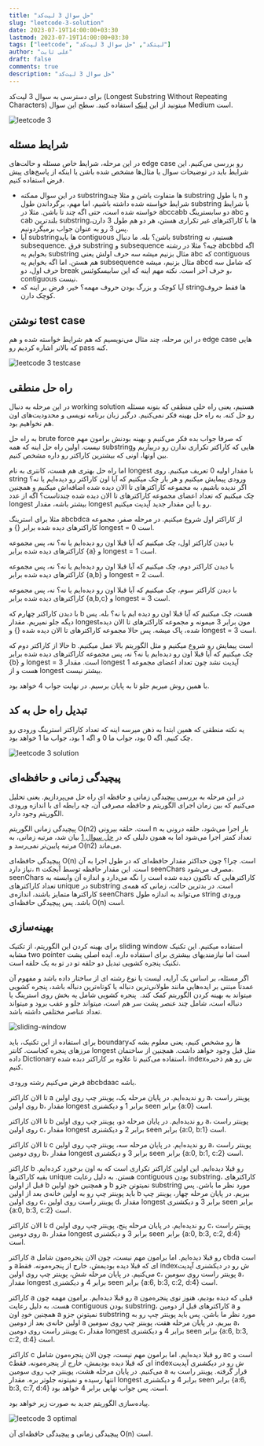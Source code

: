 ```yaml
---
title: "حل سوال 3 لیت‌کد"
slug: "leetcode-3-solution"
date: 2023-07-19T14:00:00+03:30
lastmod: 2023-07-19T14:00:00+03:30
tags: ["leetcode", "لیتکد", "حل سوال 3 لیت‌کد"]
author: "علی ثابت"
draft: false
comments: true
description: "حل سوال 3 لیت‌کد"
---
```

برای دسترسی به سوال 3 لیت‌کد (Longest Substring Without Repeating Characters) میتونید از این [لینک](https://leetcode.com/problems/longest-substring-without-repeating-characters/) استفاده کنید. سطح این سوال Medium است.

![leetcode 3](https://alirsabet.com/wp-content/uploads/2023/07/leetcode-3-300x300.png)

شرایط مسئله
-----------

در این مرحله، شرایط خاص مسئله و حالت‌های edge case رو بررسی می‌کنیم. این شرایط باید در توضیحات سوال یا مثال‌ها مشخص شده باشن یا اینکه از پاسخ‌های پیش فرض استفاده کنیم.

*   در این سوال ممکنه substringها متفاوت باشن و مثلا چند substring با طول n و شرایط خواسته شده داشته باشیم، اما مهم، برگرداندن طول substring با شرایط خواسته شده است، حتی اگه چند تا باشن. مثلا در abccabb دو سابسترینگ abc و cab بلندترین substringها با کاراکترهای غیر تکراری هستن، هر دو هم طول 3 دارن، پس 3 رو به عنوان جواب برمیگردونیم.
*   آیا substringها باید contiguous باشن؟ بله. ما دنبال substring هستیم، نه subsequence. فرق substring و subsequence چیه؟ مثلا در رشته abcbbd اگه بخوایم یه substring مثال بزنیم میشه سه حرف اولش یعنی abc که contiguous هم هستن. اما اگه بخوایم یه subsequence مثال بزنیم، میشه abcd که شامل سه حرف اول، دو break و حرف آخر است. نکته مهم اینه که این سابیسکوئنس، contiguous نیست.
*   آیا کوچک و بزرگ بودن حروف مهمه؟ خیر، فرض بر اینه که stringها فقط حروف کوچک دارن.

نوشتن test case
---------------

در این مرحله، چند مثال می‌نویسیم که هم شرایط خواسته شده و هم edge case هایی که بالاتر اشاره کردیم رو pass کنه.

![leetcode 3 testcase](https://alirsabet.com/wp-content/uploads/2023/07/leetcode-3-testcase-300x145.png)

راه حل منطقی
------------

در این مرحله به دنبال working solution هستیم، یعنی راه حلی منطقی که بتونه مسئله رو حل کنه. به راه حل بهینه فکر نمی‌کنیم. درگیر زبان برنامه نویسی و محدودیت‌های اون هم نخواهیم بود.

به راه حل brute force که صرفا جواب بده فکر می‌کنیم و بهینه بودنش برامون مهم نیست. اولین راه حل اینه که همه substringهایی که کاراکتر تکراری ندارن رو دربیاریم و بین اونها، اونی که بیشترین کاراکتر رو داره مشخص کنیم.

اما راه حل بهتری هم هست، کانتری به نام longest با مقدار اولیه 0 تعریف میکنیم. روی string ورودی پیمایش میکنیم و هر بار چک میکنیم که آیا اون کاراکتر رو دیده‌ایم یا نه؟ اگر ندیده باشیم، به مجموعه کاراکترهای تا الان دیده شده اضافه‌اش میکنیم و همچنین چک میکنیم که تعداد اعضای مجموعه کاراکترهای تا الان دیده شده چندتاست؟ اگه از عدد longest بیشتر باشه، مقدار longest رو با این مقدار جدید آپدیت میکنیم.

مثلا برای استرینگ abcbdca از کاراکتر اول شروع میکنیم. در مرحله صفر، مجموعه کاراکترهای دیده شده برابر {} و longest = 0 است.

با دیدن کاراکتر اول، چک میکنیم که آیا قبلا اون رو دیده‌ایم یا نه؟ نه، پس مجموعه کاراکترهای دیده شده برابر {a} و longest = 1 است.

با دیدن کاراکتر دوم، چک میکنیم که آیا قبلا اون رو دیده‌ایم یا نه؟ نه، پس مجموعه کاراکترهای دیده شده برابر {a,b} و longest = 2 است.

با دیدن کاراکتر سوم، چک میکنیم که آیا قبلا اون رو دیده‌ایم یا نه؟ نه، پس مجموعه کاراکترهای دیده شده برابر {a,b,c} و longest = 3 است.

با دیدن کاراکتر چهارم که b هست، چک میکنیم که آیا قبلا اون رو دیده ایم یا نه؟ بله. پس دیگه جلو نمیریم. مقدار longest‌مون برابر 3 میمونه و مجموعه کاراکترهای تا الان دیده شده، پاک میشه. پس حالا مجموعه کاراکترهای تا الان دیده شده {} و longest = 3 است.

حالا از کاراکتر دوم که b است پیمایش رو شروع میکنیم و مثل الگوریتم بالا عمل میکنیم. چک میکنیم که آیا قبلا اون رو دیده‌ایم یا نه؟ نه، پس مجموعه کاراکترهای دیده شده برابر {b} و longest = 3 است. مقدار longest آپدیت نشد چون تعداد اعضای مجموعه 1 هست و از longest بیشتر نیست.

با همین روش میریم جلو تا به پایان برسیم. در نهایت جواب 4 خواهد بود.

تبدیل راه حل به کد
------------------

یه نکته منطقی که همین ابتدا به ذهن میرسه اینه که تعداد کاراکتر استرینگ ورودی رو چک کنیم. اگه 0 بود، جواب ما 0 و اگه 1 بود، جواب ما 1 خواهد بود.

![leetcode 3 solution](https://alirsabet.com/wp-content/uploads/2023/07/leetcode-3-solution-222x300.png)

پیچیدگی زمانی و حافظه‌ای
------------------------

در این مرحله به بررسی پیچیدگی زمانی و حافظه ای راه حل می‌پردازیم. یعنی تحلیل می‌کنیم که بین زمان اجرای الگوریتم و حافظه مصرفی آن، چه رابطه ای با اندازه ورودی الگوریتم وجود دارد.

پیچیدگی زمانی الگوریتم O(n2) است. حلقه بیرونی n بار اجرا می‌شود، حلقه درونی به تعداد کمتر اجرا می‌شود اما به همون دلیلی که در [حل سوال 1](https://alirsabet.com/algorithm/leetcode-1-solution/) بیان شد، مرتبه زمانی، به مرتبه پایین‌تر نمی‌رسد و O(n2) می‌ماند.

پیچیدگی حافظه‌ای O(n) است. چرا؟ چون حداکثر مقدار حافظه‌ای که در طول اجرا به آن نیاز دارد، n است. این مقدار حافظه توسط آبجکت seenChars مصرف می‌شود. seenChars کاراکترهایی که تاکنون دیده شده است را نگه می‌دارد و اندازه آن وابسته به تعداد کاراکترهای unique در substring است. در بدترین حالت، زمانی که همه‌ی کاراکترها متمایز باشند، اندازه‌ی seenChars می‌تواند به اندازه طول string ورودی باشد. پس پیچیدگی حافظه‌ای O(n) است.

بهینه‌سازی
----------

برای بهینه کردن این الگوریتم، از تکنیک sliding window استفاده میکنیم. این تکنیک مشابه two pointer است اما نیازمندیهای بیشتری برای استفاده داره. ایده اصلی پشت تکنیک پنجره کشویی تبدیل دو حلقه تو در تو به یک حلقه است.

اگر مسئله، بر اساس یک آرایه، لیست یا نوع رشته ای از ساختار داده باشد و مفهوم آن عمدتاً مبتنی بر ایده‌هایی مانند طولانی‌ترین دنباله یا کوتاه‌ترین دنباله باشد، پنجره کشویی میتواند به بهینه کردن الگوریتم کمک کند.  پنجره کشویی شامل یه بخش روی استرینگ یا دنباله است، شامل چند عنصر پشت سر هم است، میتواند جلو و عقب برود و میتواند تعداد عناصر مختلفی داشته باشد.

![sliding-window](https://alirsabet.com/wp-content/uploads/2023/07/sliding-window-300x238.jpeg)

برای استفاده از این تکنیک، باید boundary‌ها رو مشخص کنیم، یعنی معلوم بشه که مرزهای پنجره کجاست. کانتر longest مثل قبل وجود خواهد داشت. همچنین از ساختمان داده Dictionary استفاده می‌کنیم تا علاوه بر کاراکتر دبده شده، indexش رو هم ذخیره کنیم.

فرض می‌کنیم رشته ورودی abcbdaac باشه.

تا الان کاراکتر a رو ندیده‌ایم. در پایان مرحله یک، پوینتر چپ روی اولین a، پوینتر راست روی اولین b، مقدار longest برابر 1 و دیکشنری seen برابر {a:0} است.

تا الان کاراکتر b رو ندیده‌ایم. در پایان مرحله دو، پوینتر چپ روی اولین a، پوینتر راست روی اولین c، مقدار longest برابر 2 و دیکشنری seen برابر {a:0, b:1} است.

تا الان کاراکتر c رو ندیده‌ایم. در پایان مرحله سه، پوینتر چپ روی اولین a، پوینتر راست روی دومین b، مقدار longest برابر 3 و دیکشنری seen برابر {a:0, b:1, c:2} است.

کاراکتر b رو قبلا دیده‌ایم. این اولین کاراکتر تکراری است که به اون برخورد کرده‌ایم. بقیه کاراکترها unique هستن. به دلیل رعایت contiguous بودن substring، کاراکترهای قبل از اولین b و همچنین خودِ اولین b نمیتونن جزو substring مورد نظر ما باشن. پس باید پوینتر چپ رو به اولین خانه‌ی بعد از اولین b ببریم. در پایان مرحله چهار، پوینتر چپ روی اولین c، پوینتر راست روی اولین d، مقدار longest برابر 3 و دیکشنری seen برابر {a:0, b:3, c:2} است.

تا الان کاراکتر d رو ندیده‌ایم. در پایان مرحله پنج، پوینتر چپ روی اولین c، پوینتر راست روی دومین a، مقدار longest برابر 3 و دیکشنری seen برابر {a:0, b:3, c:2, d:4} است.

کاراکتر a رو قبلا دیده‌ایم. اما برامون مهم نیست، چون الان پنجره‌مون شامل cbda است و aای که قبلا دیده بودیمش، خارج از پنجره‌مونه. فقط indexش رو در دیکشنری آپدیت می‌کنیم. در پایان مرحله شش، پوینتر چپ روی اولین c، پوینتر راست روی سومین a، مقدار longest برابر 4 و دیکشنری seen برابر {a:6, b:3, c:2, d:4} است.

کاراکتر a رو قبلا دیده‌ایم. برامون مهمه چون a قبلی که دیده بودیم، هنوز توی پنجره‌مون هست. به دلیل رعایت contiguous بودن substring، کاراکترهای قبل از دومین a و همچنین خودِ اون a نمیتونن جزو substring مورد نظر ما باشن. پس باید پوینتر چپ رو به اولین خانه‌ی بعد از دومین a ببریم. در پایان مرحله هفت، پوینتر چپ روی سومین a، پوینتر راست روی دومین c، مقدار longest برابر 4 و دیکشنری seen برابر {a:6, b:3, c:2, d:4} است.

کاراکتر c رو قبلا دیده‌ایم. اما برامون مهم نیست، چون الان پنجره‌مون شامل ac است و cای که قبلا دیده بودیمش، خارج از پنجره‌مونه. فقط indexش رو در دیکشنری آپدیت می‌کنیم. در پایان مرحله هشت، پوینتر چپ روی سومین a قرار گرفته. پوینتر راست به انتها رسیده و نمیتونه جلوتر بره. مقدار longest برابر 4 و دیکشنری seen برابر {a:6, b:3, c:7, d:4} است. پس جواب نهایی برابر 4 خواهد بود.

پیاده‌سازی الگوریتم جدید به صورت زیر خواهد بود.

![leetcode 3 optimal](https://alirsabet.com/wp-content/uploads/2023/07/leetcode-3-optimal-300x202.png)

پیچیدگی زمانی و پیچیدگی حافظه‌ای آن O(n) است.